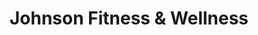 ---
title: "Johnson Fitness & Wellness"
url: /columbia/johnson-fitness-und-wellness/
shop: Sport
---